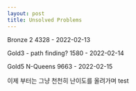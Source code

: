 ```yaml
---
layout: post
title: Unsolved Problems
---
```


Bronze 2
4328 - 2022-02-13

Gold3 - path finding?
1580 - 2022-02-14

Gold5
N-Queens 9663 - 2022-02-15

이제 부터는 그냥 천천히 난이도를 올려가며
test
